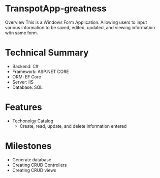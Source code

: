 # TranspotApp-greatness


Overview
This is a Windows Form Application. Allowing users to input various information to be saved, edited, updated, and viewing information w/in same form.

# Technical Summary

- Backend: C#
- Framework: ASP.NET CORE
- ORM: EF Core
- Server: IIS
- Database: SQL

# Features

- Techonolgy Catalog
  - Create, read, update, and delete information entered
  
# Milestones
 - Generate database
 - Creating CRUD Controllers
 - Creating CRUD views
